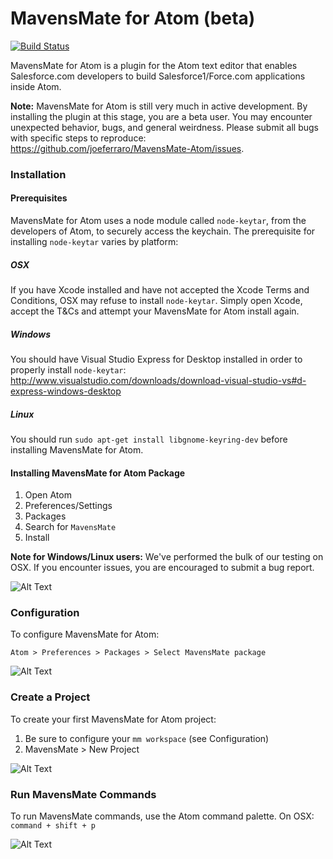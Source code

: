 MavensMate for Atom (beta)
===============

[![Build Status](https://travis-ci.org/joeferraro/MavensMate-Atom.svg?branch=master)](https://travis-ci.org/joeferraro/MavensMate-Atom)

MavensMate for Atom is a plugin for the Atom text editor that enables Salesforce.com developers to build Salesforce1/Force.com applications inside Atom.

**Note:** MavensMate for Atom is still very much in active development. By installing the plugin at this stage, you are a beta user. You may encounter unexpected behavior, bugs, and general weirdness. Please submit all bugs with specific steps to reproduce: https://github.com/joeferraro/MavensMate-Atom/issues.

### Installation

#### Prerequisites

MavensMate for Atom uses a node module called `node-keytar`, from the developers of Atom, to securely access the keychain. The prerequisite for installing `node-keytar` varies by platform:

##### OSX

If you have Xcode installed and have not accepted the Xcode Terms and Conditions, OSX may refuse to install `node-keytar`. Simply open Xcode, accept the T&Cs and attempt your MavensMate for Atom install again.

##### Windows

You should have Visual Studio Express for Desktop installed in order to properly install `node-keytar`: http://www.visualstudio.com/downloads/download-visual-studio-vs#d-express-windows-desktop

##### Linux

You should run `sudo apt-get install libgnome-keyring-dev` before installing MavensMate for Atom.

#### Installing MavensMate for Atom Package

1. Open Atom
2. Preferences/Settings
3. Packages
4. Search for `MavensMate`
5. Install

**Note for Windows/Linux users:** We've performed the bulk of our testing on OSX. If you encounter issues, you are encouraged to submit a bug report.

![Alt Text](http://i.imgur.com/RiBsW0N.gif?1 "Install")

### Configuration

To configure MavensMate for Atom:

`Atom > Preferences > Packages > Select MavensMate package`

![Alt Text](http://i.imgur.com/NmapjKE.gif?1 "Configure")

### Create a Project

To create your first MavensMate for Atom project:

1. Be sure to configure your `mm workspace` (see Configuration)
2. MavensMate > New Project
 
![Alt Text](http://i.imgur.com/SCDknHg.gif?1 "New Project")

### Run MavensMate Commands

To run MavensMate commands, use the Atom command palette. On OSX: `command + shift + p`

![Alt Text](http://i.imgur.com/IuYO4pU.gif?1 "Commands")

